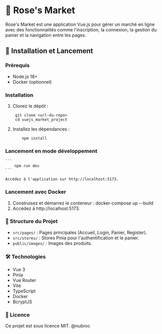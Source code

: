 # 🛒 Rose's Market

Rose's Market est une application Vue.js pour gérer un marché en ligne avec des fonctionnalités comme l'inscription, la connexion, la gestion du panier et la navigation entre les pages.

## 🚀 Installation et Lancement

### Prérequis
- Node.js 18+
- Docker (optionnel)

### Installation
1. Clonez le dépôt :
   ```
    git clone <url-du-repo>
    cd vuejs_market_project
   ```
2. Installez les dépendances :
    ```
        npm install
    ```

### Lancement en mode développement
    ```
        npm run dev
    ```

    Accédez à l'application sur http://localhost:5173.
### Lancement avec Docker
1. Construisez et démarrez le conteneur :
    docker-compose up --build
2. Accédez à http://localhost:5173.

### 📂 Structure du Projet
-  ``` src/pages/ ``` : Pages principales (Accueil, Login, Panier, Register).
- ``` src/stores/ ``` : Stores Pinia pour l'authentification et le panier.
- ``` public/images/ ``` : Images des produits.

### 🛠️ Technologies
- Vue 3
- Pinia
- Vue Router
- Vite
- TypeScript
- Docker
- BcryptJS

### 📄 Licence
Ce projet est sous licence MIT.
@nubroc
